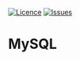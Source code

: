 [![Licence](https://img.shields.io/github/license/bishtanuj/mysql?style=for-the-badge)](./LICENSE)
[![Issues](https://img.shields.io/github/issues/bishtanuj/mysql?style=for-the-badge)](./ISSUES)

# MySQL
